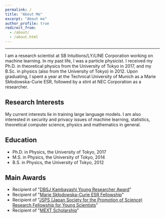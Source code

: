 ```yaml
---
permalink: /
title: "About Me"
excerpt: "About me"
author_profile: true
redirect_from: 
  - /about/
  - /about.html
---
```

---
I am a research scientist at SB Intuitions/LY/LINE Corporation working on machine learning.
In my past life, I was a particle physicist. I received my Ph.D. in theoretical physics from the University of Tokyo in 2017, and my B.Sc. in physics (also from the University of Tokyo) in 2012. Upon graduating, I spent a year at the Technical University of Munich as a Marie Skłodowska-Curie ESR, followed by a stint at NEC Corporation as a researcher.

Research Interests
---
My current interests lie in training large language models.
I am also interested in security and privacy issues of machine learning, statistics, theoretical computer science, physics and mathematics in general.

Education
---
* Ph.D. in Physics, the University of Tokyo, 2017
* M.S. in Physics, the University of Tokyo, 2014
* B.S. in Physics, the University of Tokyo, 2012

Main Awards
---
* Recipient of "[DBSJ Kambayashi Young Researcher Award](https://dbsj.org/en/overview/awards/)" 
* Recipient of "[Marie Skłodowska-Curie ESR Fellowship](https://marie-sklodowska-curie-actions.ec.europa.eu/)" 
* Recipient of "[JSPS (Japan Society for the Promotion of Science) Research Fellowship for Young Scientists](https://www.jsps.go.jp/english/)"
* Recipient of "[MEXT Scholarship](https://www.mext.go.jp/a_menu/koutou/ryugaku/boshu/1330944.htm)"

